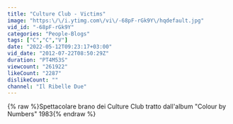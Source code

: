```yaml
---
title: "Culture Club - Victims"
image: "https:\/\/i.ytimg.com\/vi\/-68pF-rGk9Y\/hqdefault.jpg"
vid_id: "-68pF-rGk9Y"
categories: "People-Blogs"
tags: ["C","C","V"]
date: "2022-05-12T09:23:17+03:00"
vid_date: "2012-07-22T08:50:29Z"
duration: "PT4M53S"
viewcount: "261922"
likeCount: "2287"
dislikeCount: ""
channel: "Il Ribelle Due"
---
```

{% raw %}Spettacolare brano dei Culture Club tratto dall'album &quot;Colour by Numbers&quot; 1983{% endraw %}
